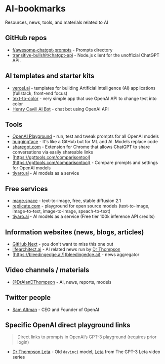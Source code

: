 # AI-bookmarks
Resources, news, tools, and materials related to AI

## GitHub repos
- [f/awesome-chatgpt-prompts](https://github.com/f/awesome-chatgpt-prompts) - Prompts directory
- [transitive-bullshit/chatgpt-api](https://github.com/transitive-bullshit/chatgpt-api) - Node.js client for the unofficial ChatGPT API.

## AI templates and starter kits
- [vercel.ai](https://www.vercel.ai) - templates for building Artificial Intelligence (AI) applications (fullstack, front-end focus)
- [text-to-color](https://text-to-color.vercel.app/) - very simple app that use OpenAI API to change test into color
- [Henry Cavill AI Bot](henry-cavill-bot.vercel.app) - chat bot using OpenAI API

## Tools
- [OpenAI Playground](https://beta.openai.com/playground) - run, test and tweak prompts for all OpenAI models
- [huggingface](huggingface.co) - It's like a GitHub but for ML and AI. Models replace code
- [sharegpt.com](https://sharegpt.com/) - Extension for Chrome that allows ChatGPT to share conversations via easily shareable links
- [https://gpttools.com/comparisontool](https://gpttools.com/comparisontool) - Compare prompts and settings for OpenAI models
- [tiyaro.ai](https://console.tiyaro.ai/explore) - AI models as a service

## Free services
- [mage.space](https://www.mage.space/) - text-to-image, free, stable diffusion 2.1
- [replicate.com](https://replicate.com/explore) - playground for open source models (text-to-image, image-to-text, image-to-image, speach-to-text)
- [tiyaro.ai](https://console.tiyaro.ai/explore) - AI models as a service (Free tier 100k inference API credits)

## Information websites (news, blogs, articles)
- [GitHub Next](https://githubnext.com/) - you don't want to miss this one out
- [lifearchitect.ai](https://lifearchitect.ai/) - AI related news run by [Dr Thompson](https://lifearchitect.ai/about-alan/)
- [https://bleedingedge.ai/](bleedingedge.ai) - news aggregator 

## Video channels / materials 
- [@DrAlanDThompson](https://www.youtube.com/@DrAlanDThompson) - AI, news, reports, models

## Twitter people
- [Sam Altman](https://twitter.com/sama) - CEO and Founder of OpenAI


## Specific OpenAI direct playground links

> Direct links to prompts in OpenAI’s GPT-3 playground (requires prior login)

- [Dr Thompson Leta](https://beta.openai.com/playground/p/zUf68zBlohJfvPL5c80p7fsq?model=davinci) - Old `davinci` model, [Leta](https://lifearchitect.ai/leta/) from The GPT-3 Leta video series
